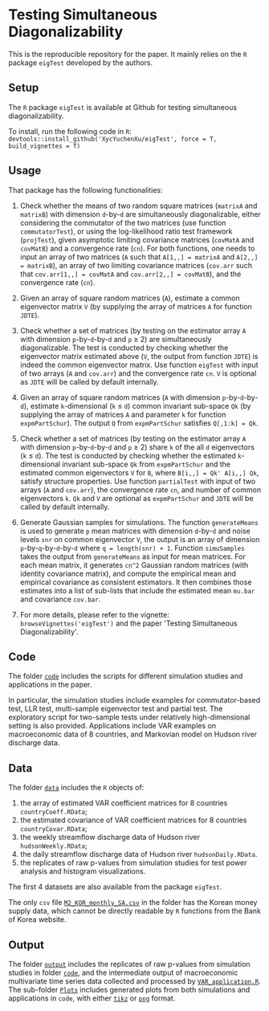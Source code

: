 # Testing Simultaneous Diagonalizability

This is the reproducible repository for the paper. It mainly relies on the `R` package `eigTest` developed by the authors.

## Setup
The `R` package `eigTest` is available at Github for testing simultaneous diagonalizability.

To install, run the following code in `R`:
`devtools::install_github('XycYuchenXu/eigTest', force = T, build_vignettes = T)`

## Usage
That package has the following functionalities:

1. Check whether the means of two random square matrices (`matrixA` and `matrixB`) with dimension `d`-by-`d` are simultaneously diagonalizable, either considering the commutator of the two matrices (use function `commutatorTest`), or using the log-likelihood ratio test framework (`projTest`), given asymptotic limiting covariance matrices (`covMatA` and `covMatB`) and a convergence rate (`cn`). For both functions, one needs to input an array of two matrices (`A` such that `A[1,,] = matrixA` and `A[2,,] = matrixB`), an array of two limiting covariance matrices (`cov.arr` such that `cov.arr[1,,] = covMatA` and `cov.arr[2,,] = covMatB`), and the convergence rate (`cn`).

2. Given an array of square random matrices (`A`), estimate a common eigenvector matrix `V` (by supplying the array of matrices `A` for function `JDTE`).

3. Check whether a set of matrices (by testing on the estimator array `A` with dimension `p`-by-`d`-by-`d` and `p` ≥ 2) are simultaneously diagonalizable. The test is conducted by checking whether the eigenvector matrix estimated above (`V`, the output from function `JDTE`) is indeed the common eigenvector matrix. Use function `eigTest` with input of two arrays (`A` and `cov.arr`) and the convergence rate `cn`. `V` is optional as `JDTE` will be called by default internally.

4. Given an array of square random matrices (`A` with dimension `p`-by-`d`-by-`d`), estimate `k`-dimensional (`k` ≤ `d`) common invariant sub-space `Qk` (by supplying the array of matrices `A` and parameter `k` for function `expmPartSchur`). The output `Q` from `expmPartSchur` satisfies `Q[,1:k] = Qk`.

5. Check whether a set of matrices (by testing on the estimator array `A` with dimension `p`-by-`d`-by-`d` and `p` ≥ 2) share `k` of the all `d` eigenvectors (`k` ≤ `d`). The test is conducted by checking whether the estimated `k`-dimensional invariant sub-space `Qk` from `expmPartSchur` and the estimated common eigenvectors `V` for `B`, where `B[i,,] = Qk' A[i,,] Qk`, satisfy structure properties. Use function `partialTest` with input of two arrays (`A` and `cov.arr`), the convergence rate `cn`, and number of common eigenvectors `k`. `Qk` and `V` are optional as `expmPartSchur` and `JDTE` will be called by default internally.

6. Generate Gaussian samples for simulations. The function `generateMeans` is used to generate `p` mean matrices with dimension `d`-by-`d` and noise levels `snr` on common eigenvector `V`, the output is an array of dimension `p`-by-`q`-by-`d`-by-`d` where `q = length(snr) + 1`. Function `simuSamples` takes the output from `generateMeans` as input for mean matrices. For each mean matrix, it generates `cn^2` Gaussian random matrices (with identity covariance matrix), and compute the empirical mean and empirical covariance as consistent estimators. It then combines those estimates into a list of sub-lists that include the estimated mean `mu.bar` and covariance `cov.bar`.

7. For more details, please refer to the vignette: `browseVignettes('eigTest')` and the paper 'Testing Simultaneous Diagonalizability'.

## Code
The folder [`code`](code) includes the scripts for different simulation studies and applications in the paper.

In particular, the simulation studies include examples for commutator-based test, LLR test, multi-sample eigenvector test and partial test. The exploratory script for two-sample tests under relatively high-dimensional setting is also provided. Applications include VAR examples on macroeconomic data of 8 countries, and Markovian model on Hudson river discharge data.

## Data
The folder [`data`](data) includes the `R` objects of:
1. the array of estimated VAR coefficient matrices for 8 countries `countryCoeff.RData`;
2. the estimated covariance of VAR coefficient matrices for 8 countries `countryCovar.RData`;
3. the weekly streamflow discharge data of Hudson river `hudsonWeekly.RData`;
4. the daily streamflow discharge data of Hudson river `hudsonDaily.RData`.
5. the replicates of raw p-values from simulation studies for test power analysis and histogram visualizations.

The first 4 datasets are also available from the package `eigTest`.

The only `csv` file [`M2_KOR_monthly_SA.csv`](data/M2_KOR_monthly_SA.csv) in the folder has the Korean money supply data, which cannot be directly readable by `R` functions from the Bank of Korea website.

## Output
The folder [`output`](output) includes the replicates of raw p-values from simulation studies in folder [`code`](code), and the intermediate output of macroeconomic multivariate time series data collected and processed by [`VAR_application.R`](code/VAR_application.R). The sub-folder [`Plots`](output/Plots) includes generated plots from both simulations and applications in `code`, with either [`tikz`](output/Plots/tikz) or [`png`](output/Plots/png) format.
